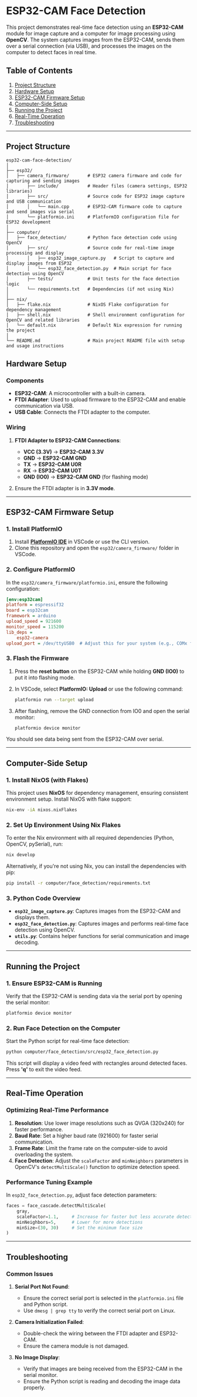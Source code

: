 
# ESP32-CAM Face Detection

This project demonstrates real-time face detection using an **ESP32-CAM** module for image capture and a computer for image processing using **OpenCV**. The system captures images from the ESP32-CAM, sends them over a serial connection (via USB), and processes the images on the computer to detect faces in real time.

## Table of Contents

1. [Project Structure](#project-structure)
2. [Hardware Setup](#hardware-setup)
3. [ESP32-CAM Firmware Setup](#esp32-cam-firmware-setup)
4. [Computer-Side Setup](#computer-side-setup)
5. [Running the Project](#running-the-project)
6. [Real-Time Operation](#real-time-operation)
7. [Troubleshooting](#troubleshooting)

---

## Project Structure

```
esp32-cam-face-detection/
│
├── esp32/
│   ├── camera_firmware/       # ESP32 camera firmware and code for capturing and sending images
│       ├── include/           # Header files (camera settings, ESP32 libraries)
│       ├── src/               # Source code for ESP32 image capture and USB communication
│       │   └── main.cpp       # ESP32-CAM firmware code to capture and send images via serial
│       └── platformio.ini     # PlatformIO configuration file for ESP32 development 
│
├── computer/
│   ├── face_detection/        # Python face detection code using OpenCV
│       ├── src/               # Source code for real-time image processing and display
│       │   ├── esp32_image_capture.py   # Script to capture and display images from ESP32
│       │   └── esp32_face_detection.py  # Main script for face detection using OpenCV
│       ├── tests/             # Unit tests for the face detection logic
│       └── requirements.txt   # Dependencies (if not using Nix)
│
├── nix/
│   ├── flake.nix              # NixOS Flake configuration for dependency management
│   ├── shell.nix              # Shell environment configuration for OpenCV and related libraries
│   └── default.nix            # Default Nix expression for running the project
│
└── README.md                  # Main project README file with setup and usage instructions

```

## Hardware Setup

### Components

- **ESP32-CAM**: A microcontroller with a built-in camera.
- **FTDI Adapter**: Used to upload firmware to the ESP32-CAM and enable communication via USB.
- **USB Cable**: Connects the FTDI adapter to the computer.

### Wiring

1. **FTDI Adapter to ESP32-CAM Connections**:
   - **VCC (3.3V)** → **ESP32-CAM 3.3V**
   - **GND** → **ESP32-CAM GND**
   - **TX** → **ESP32-CAM U0R**
   - **RX** → **ESP32-CAM U0T**
   - **GND (IO0)** → **ESP32-CAM GND** (for flashing mode)

2. Ensure the FTDI adapter is in **3.3V mode**.

---

## ESP32-CAM Firmware Setup

### 1. Install PlatformIO

1. Install [**PlatformIO IDE**](https://platformio.org/) in VSCode or use the CLI version.
2. Clone this repository and open the `esp32/camera_firmware/` folder in VSCode.

### 2. Configure PlatformIO

In the `esp32/camera_firmware/platformio.ini`, ensure the following configuration:

```ini
[env:esp32cam]
platform = espressif32
board = esp32cam
framework = arduino
upload_speed = 921600
monitor_speed = 115200
lib_deps =
    esp32-camera
upload_port = /dev/ttyUSB0  # Adjust this for your system (e.g., COMx for Windows)
```

### 3. Flash the Firmware

1. Press the **reset button** on the ESP32-CAM while holding **GND (IO0)** to put it into flashing mode.
2. In VSCode, select **PlatformIO: Upload** or use the following command:

   ```bash
   platformio run --target upload
   ```

3. After flashing, remove the GND connection from IO0 and open the serial monitor:

   ```bash
   platformio device monitor
   ```

You should see data being sent from the ESP32-CAM over serial.

---

## Computer-Side Setup

### 1. Install NixOS (with Flakes)

This project uses **NixOS** for dependency management, ensuring consistent environment setup. Install NixOS with flake support:

```bash
nix-env -iA nixos.nixFlakes
```

### 2. Set Up Environment Using Nix Flakes

To enter the Nix environment with all required dependencies (Python, OpenCV, pySerial), run:

```bash
nix develop
```

Alternatively, if you're not using Nix, you can install the dependencies with pip:

```bash
pip install -r computer/face_detection/requirements.txt
```

### 3. Python Code Overview

- **`esp32_image_capture.py`**: Captures images from the ESP32-CAM and displays them.
- **`esp32_face_detection.py`**: Captures images and performs real-time face detection using OpenCV.
- **`utils.py`**: Contains helper functions for serial communication and image decoding.

---

## Running the Project

### 1. Ensure ESP32-CAM is Running

Verify that the ESP32-CAM is sending data via the serial port by opening the serial monitor:

```bash
platformio device monitor
```

### 2. Run Face Detection on the Computer

Start the Python script for real-time face detection:

```bash
python computer/face_detection/src/esp32_face_detection.py
```

This script will display a video feed with rectangles around detected faces. Press **'q'** to exit the video feed.

---

## Real-Time Operation

### Optimizing Real-Time Performance

1. **Resolution**: Use lower image resolutions such as QVGA (320x240) for faster performance.
2. **Baud Rate**: Set a higher baud rate (921600) for faster serial communication.
3. **Frame Rate**: Limit the frame rate on the computer-side to avoid overloading the system.
4. **Face Detection**: Adjust the `scaleFactor` and `minNeighbors` parameters in OpenCV's `detectMultiScale()` function to optimize detection speed.

### Performance Tuning Example

In `esp32_face_detection.py`, adjust face detection parameters:

```python
faces = face_cascade.detectMultiScale(
    gray,
    scaleFactor=1.1,     # Increase for faster but less accurate detection
    minNeighbors=5,      # Lower for more detections
    minSize=(30, 30)     # Set the minimum face size
)
```

---

## Troubleshooting

### Common Issues

1. **Serial Port Not Found**:
   - Ensure the correct serial port is selected in the `platformio.ini` file and Python script.
   - Use `dmesg | grep tty` to verify the correct serial port on Linux.

2. **Camera Initialization Failed**:
   - Double-check the wiring between the FTDI adapter and ESP32-CAM.
   - Ensure the camera module is not damaged.

3. **No Image Display**:
   - Verify that images are being received from the ESP32-CAM in the serial monitor.
   - Ensure the Python script is reading and decoding the image data properly.
